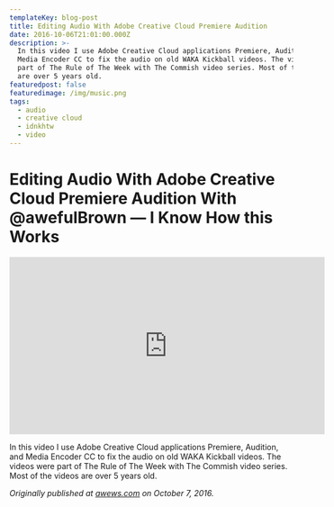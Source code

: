 ```yaml
---
templateKey: blog-post
title: Editing Audio With Adobe Creative Cloud Premiere Audition
date: 2016-10-06T21:01:00.000Z
description: >-
  In this video I use Adobe Creative Cloud applications Premiere, Audition, and
  Media Encoder CC to fix the audio on old WAKA Kickball videos. The videos were
  part of The Rule of The Week with The Commish video series. Most of the videos
  are over 5 years old.
featuredpost: false
featuredimage: /img/music.png
tags:
  - audio
  - creative cloud
  - idnkhtw
  - video
---
```

# Editing Audio With Adobe Creative Cloud Premiere Audition With @awefulBrown — I Know How this Works

<center><iframe width="560" height="315" src="https://www.youtube.com/embed/tG9vCq5zmy0" frameborder="0" allow="accelerometer; autoplay; encrypted-media; gyroscope; picture-in-picture" allowfullscreen></iframe></center>

In this video I use Adobe Creative Cloud applications Premiere, Audition, and Media Encoder CC to fix the audio on old WAKA Kickball videos. The videos were part of The Rule of The Week with The Commish video series. Most of the videos are over 5 years old.

*Originally published at [awews.com](http://awews.com/i-know-how-this-works/2016/10/07/editing-audio-with-adobe-creative-cloud-premiere-audition-with-awefulbrown) on October 7, 2016.*
